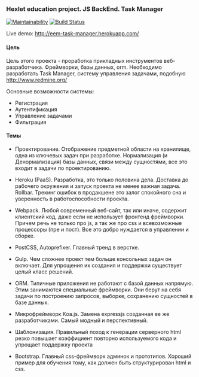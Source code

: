 ### Hexlet education project. JS BackEnd. Task Manager

[![Maintainability](https://api.codeclimate.com/v1/badges/b1fca4db535191489327/maintainability)](https://codeclimate.com/github/UnnamedHero/project-lvl4-s275/maintainability)
[![Build Status](https://travis-ci.org/UnnamedHero/project-lvl4-s275.svg?branch=master)](https://travis-ci.org/UnnamedHero/project-lvl4-s275)

Live demo: http://eem-task-manager.herokuapp.com/

#### Цель
 Цель этого проекта - проработка прикладных инструментов веб-разработчика. Фреймворки, базы данных, orm. Необходимо разработать Task Manager, систему управления задачами, подобную http://www.redmine.org/ 
 
  Основные возможности системы:

 - Регистрация
 - Аутентификация
 - Управление задачами
 - Фильтрация


#### Темы

 - Проектирование. Отображение предметной области на хранилище, одна из ключевых задач при разработке. Нормализация (и Денормализация) базы данных, связи между сущностями, все это входит в задачи по проектированию.
 - Heroku (PaaS). Разработка, это только половина дела. Доставка до рабочего окружения и запуск проекта не менее важная задача.
Rollbar. Трекинг ошибок в продакшене это залог спокойного сна и уверенность в работоспособности проекта.

 - Webpack. Любой современный веб-сайт, так или иначе, содержит клиентский код, даже если не использует фронтенд фреймворки. Причем речь не только про js, а так же про css и всевозможные процессоры (пре и пост). Все это добро нуждается в управлении и сборке.

 - PostCSS, Autoprefixer. Главный тренд в верстке.

 - Gulp. Чем сложнее проект тем больше консольных задач он включает. Для упрощения их создания и поддержки существует целый класс решений.

 - ORM. Типичные приложения не работают с базой данных напрямую. Этим занимаются специальные фреймворки. Они берут на себя задачи по построению запросов, выборке, сохранению сущностей в базе данных.

 - Микрофреймворк Koa.js. Замена expressjs созданная ее же разработчиками. Самый модный и перспективный.

 - Шаблонизация. Правильный поход к генерации серверного html резко повышает коэффициент повторно используемого кода и упрощает поддержку проекта

 - Bootstrap. Главный css-фреймворк админок и прототипов. Хороший пример для обучения тому, как должен быть структурирован html и css.
